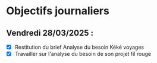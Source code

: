 # Objectifs journaliers

## Vendredi 28/03/2025 :

- [X] Restitution du brief Analyse du besoin Kéké voyages
- [X] Travailler sur l'analyse du besoin de son projet fil rouge